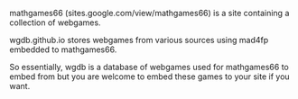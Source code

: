 mathgames66 (sites.google.com/view/mathgames66) is a site containing a collection of webgames.

wgdb.github.io stores webgames from various sources using mad4fp embedded to mathgames66.

So essentially, wgdb is a database of webgames used for mathgames66 to embed from but you are welcome to embed these games to your site if you want.
